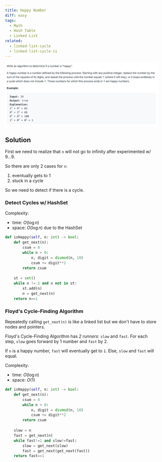 ```yaml
---
title: Happy Number
diff: easy
tags:
  - Math
  - Hash Table
  - Linked List
related:
  - linked-list-cycle
  - linked-list-cycle-ii
---
```


<img class="medium-zoom" src="/algo/happy-number.png" alt="https://leetcode.com/problems/happy-number">

## Solution

First we need to realize that `n` will not go to infinity after experimented w/ $9...9$.

So there are only 2 cases for `n`:

1. eventually gets to 1
2. stuck in a cycle

So we need to detect if there is a cycle.

### Detect Cycles w/ HashSet

Complexity:

- time: $O(\log n)$
- space: $O(\log n)$ due to the HashSet

```py
def isHappy(self, n: int) -> bool:
    def get_next(n):
        csum = 0
        while n > 0:
            n, digit = divmod(n, 10)
            csum += digit**2
        return csum

    st = set()
    while n != 1 and n not in st:
        st.add(n)
        n = get_next(n)
    return n==1
```

### Floyd's Cycle-Finding Algorithm

Repeatedly calling `get_next(n)` is like a linked list but we don't have to store nodes and pointers.

Floyd's Cycle-Finding Algorithm has _2 runners_: `slow` and `fast`. For each step, `slow` goes forward by 1 number and `fast` by 2.

If `n` is a happy number, `fast` will eventually get to `1`. Else, `slow` and `fast` will equal.

Complexity:

- time: $O(\log n)$
- space: $O(1)$

```py
def isHappy(self, n: int) -> bool:
    def get_next(n):
        csum = 0
        while n > 0:
            n, digit = divmod(n, 10)
            csum += digit**2
        return csum

    slow = n
    fast = get_next(n)
    while fast!=1 and slow!=fast:
        slow = get_next(slow)
        fast = get_next(get_next(fast))
    return fast==1
```
